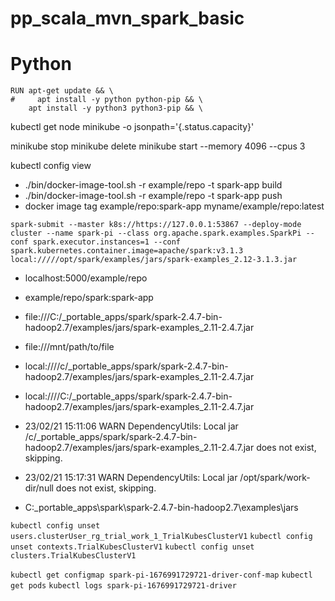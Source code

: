 # pp_scala_mvn_spark_basic

# Python
``` 
RUN apt-get update && \
#     apt install -y python python-pip && \
    apt install -y python3 python3-pip && \
```
kubectl get node minikube -o jsonpath='{.status.capacity}'

minikube stop
minikube delete
minikube start --memory 4096 --cpus 3

kubectl config view

- ./bin/docker-image-tool.sh -r example/repo -t spark-app build
- ./bin/docker-image-tool.sh -r example/repo -t spark-app push
- docker image tag example/repo:spark-app myname/example/repo:latest

`spark-submit --master k8s://https://127.0.0.1:53867 --deploy-mode cluster --name spark-pi --class org.apache.spark.examples.SparkPi --conf spark.executor.instances=1 --conf spark.kubernetes.container.image=apache/spark:v3.1.3 local://///opt/spark/examples/jars/spark-examples_2.12-3.1.3.jar`

- localhost:5000/example/repo
- example/repo/spark:spark-app
- file:///C:/_portable_apps/spark/spark-2.4.7-bin-hadoop2.7/examples/jars/spark-examples_2.11-2.4.7.jar
- file:///mnt/path/to/file
- local:////c/_portable_apps/spark/spark-2.4.7-bin-hadoop2.7/examples/jars/spark-examples_2.11-2.4.7.jar
- local:////C:/_portable_apps/spark/spark-2.4.7-bin-hadoop2.7/examples/jars/spark-examples_2.11-2.4.7.jar

- 23/02/21 15:11:06 WARN DependencyUtils: Local jar /c/_portable_apps/spark/spark-2.4.7-bin-hadoop2.7/examples/jars/spark-examples_2.11-2.4.7.jar does not exist, skipping.
- 23/02/21 15:17:31 WARN DependencyUtils: Local jar /opt/spark/work-dir/null does not exist, skipping.


- C:\_portable_apps\spark\spark-2.4.7-bin-hadoop2.7\examples\jars

`kubectl config unset users.clusterUser_rg_trial_work_1_TrialKubesClusterV1`
`kubectl config unset contexts.TrialKubesClusterV1`
`kubectl config unset clusters.TrialKubesClusterV1`

`kubectl get configmap spark-pi-1676991729721-driver-conf-map`
`kubectl get pods`
`kubectl logs spark-pi-1676991729721-driver`
